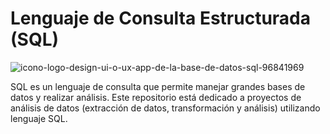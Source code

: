 # Lenguaje de Consulta Estructurada (SQL) 

![icono-logo-design-ui-o-ux-app-de-la-base-de-datos-sql-96841969](https://user-images.githubusercontent.com/86261762/197586347-0535c7f4-8b72-4633-8550-d0b5bc5fd59a.jpg)

SQL es un lenguaje de consulta que permite manejar grandes bases de datos y realizar análisis. 
Este repositorio está dedicado a proyectos de análisis de datos (extracción de datos, transformación y análisis) utilizando lenguaje SQL. 
